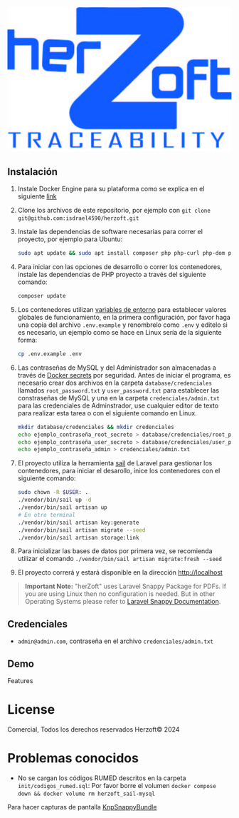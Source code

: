 <picture>
    <source srcset="public/images/LOGOHERZ.jpg"  
            media="(prefers-color-scheme: dark)">
    <img src="public/images/LOGOHERZ.jpg" alt="App Logo">
</picture>

## Instalación

1. Instale Docker Engine para su plataforma como se explica en el siguiente [link](https://docs.docker.com/engine/install/)
2. Clone los archivos de este repositorio, por ejemplo con `git clone git@github.com:isdrael4590/herzoft.git`
3. Instale las dependencias de software necesarias para correr el proyecto, por ejemplo para Ubuntu:

    ```bash
    sudo apt update && sudo apt install composer php php-curl php-dom php-gd php-zip
    ```

4. Para iniciar con las opciones de desarrollo o correr los contenedores, instale las dependencias de PHP proyecto a través del siguiente comando:

    ```bash
    composer update
    ```

5. Los contenedores utilizan [variables de entorno](https://docs.docker.com/compose/environment-variables/set-environment-variables/) para establecer valores globales de funcionamiento, en la primera configuración, por favor haga una copia del archivo `.env.example` y renombrelo como `.env` y editelo si es necesario, un ejemplo como se hace en Linux sería de la siguiente forma:

    ```bash
    cp .env.example .env
    ```

6. Las contraseñas de MySQL y del Administrador son almacenadas a través de [Docker secrets](`https://docs.docker.com/compose/use-secrets/`) por seguridad. Antes de iniciar el programa, es necesario crear dos archivos en la carpeta `database/credenciales` llamados `root_password.txt` y `user_password.txt` para establecer las constraseñas de MySQL y una en la carpeta `credenciales/admin.txt` para las credenciales de Adminstrador, use cualquier editor de texto para realizar esta tarea o con el siguiente comando en Linux.

    ```bash
    mkdir database/credenciales && mkdir credenciales
    echo ejemplo_contraseña_root_secreto > database/credenciales/root_password.txt
    echo ejemplo_contraseña_user_secreto > database/credenciales/user_password.txt
    echo ejemplo_contraseña_admin > credenciales/admin.txt

    ```

7. El proyecto utiliza la herramienta [sail](https://laravel.com/docs/8.x/sail) de Laravel para gestionar los contenedores, para iniciar el desarollo, inice los contenedores con el siguiente comando:

    ```bash
    sudo chown -R $USER: .
    ./vendor/bin/sail up -d
    ./vendor/bin/sail artisan up
    # En otro terminal
    ./vendor/bin/sail artisan key:generate 
    ./vendor/bin/sail artisan migrate --seed 
    ./vendor/bin/sail artisan storage:link 
    ```

8. Para inicializar las bases de datos por primera vez, se recomienda utilizar el comando `./vendor/bin/sail artisan migrate:fresh --seed`
9. El proyecto correrá y estará disponible en la dirección [http://localhost](http://localhost)

> **Important Note:** "herZoft" uses Laravel Snappy Package for PDFs. If you are using Linux then no configuration is needed. But in other Operating Systems please refer to [Laravel Snappy Documentation](https://github.com/barryvdh/laravel-snappy).
>
## Credenciales

- `admin@admin.com`, contraseña en el archivo `credenciales/admin.txt`

## Demo

Features

# License

Comercial, Todos los derechos reservados Herzoft© 2024

# Problemas conocidos

- No se cargan los códigos RUMED descritos en la carpeta `init/codigos_rumed.sql`: Por favor borre el volumen `docker compose down && docker volume rm herzoft_sail-mysql`

Para hacer capturas de pantalla 
[KnpSnappyBundle](https://github.com/KnpLabs/KnpSnappyBundle)